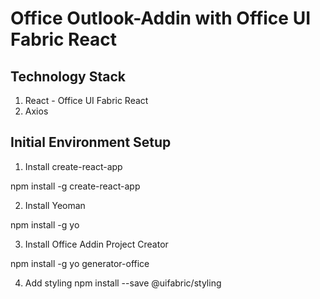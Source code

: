  
# **Office Outlook-Addin with Office UI Fabric React**

## **Technology Stack**
1) React - Office UI Fabric React
2) Axios



## **Initial Environment Setup**

1)	Install create-react-app
 
npm install -g create-react-app

2)	Install Yeoman

npm install -g yo

3) Install Office Addin  Project Creator

npm install -g yo generator-office

4)  Add styling
npm install --save @uifabric/styling
